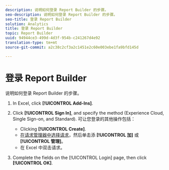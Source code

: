 ```yaml
---
description: 说明如何登录 Report Builder 的步骤。
seo-description: 说明如何登录 Report Builder 的步骤。
seo-title: 登录 Report Builder
solution: Analytics
title: 登录 Report Builder
topic: Report Builder
uuid: 94944ce3-499d-4d3f-954b-c241267d4e92
translation-type: tm+mt
source-git-commit: a2c38c2cf3a2c1451e2c60e003ebe1fa9bfd145d

---
```



# 登录 Report Builder

说明如何登录 Report Builder 的步骤。

1. In Excel, click **[!UICONTROL Add-Ins]**.
1. Click **[!UICONTROL Sign In]**, and specify the method (Experience Cloud, Single Sign-on, and Standard). 可让您登录的其他操作包括：

   * Clicking **[!UICONTROL Create]**.
   * [在请求管理器中选择请求](../../../analyze/report-builder/manage-requests/r-arb-manage-requests.md)，然后单击添 **[!UICONTROL 加]** 或 **[!UICONTROL 管理]**。
   * 在 Excel 中双击请求。

1. Complete the fields on the [!UICONTROL Login] page, then click **[!UICONTROL OK]**.

